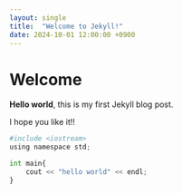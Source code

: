 ```yaml
---
layout: single
title:  "Welcome to Jekyll!"
date: 2024-10-01 12:00:00 +0900
---
```


# Welcome

**Hello world**, this is my first Jekyll blog post.

I hope you like it!!
```python
#include <iostream>
using namespace std;

int main{
    cout << "hello world" << endl;
}
```